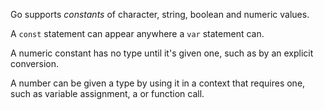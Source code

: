 Go supports *constants* of character, string, boolean and numeric values.

A `const` statement can appear anywhere a `var` statement can.

A numeric constant has no type until it's given one, such as by an explicit conversion.

A number can be given a type by using it in a context that requires one, such as variable assignment, a or function call.
